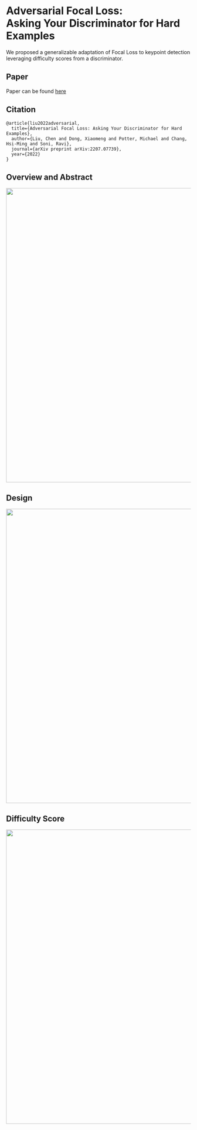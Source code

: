 # Adversarial Focal Loss: <br>Asking Your Discriminator for Hard Examples
We proposed a generalizable adaptation of Focal Loss to keypoint detection leveraging difficulty scores from a discriminator.


## Paper
Paper can be found [here](https://arxiv.org/pdf/2207.07739.pdf)

## Citation
```
@article{liu2022adversarial,
  title={Adversarial Focal Loss: Asking Your Discriminator for Hard Examples},
  author={Liu, Chen and Dong, Xiaomeng and Potter, Michael and Chang, Hsi-Ming and Soni, Ravi},
  journal={arXiv preprint arXiv:2207.07739},
  year={2022}
}
```

## Overview and Abstract
<img src="https://github.com/ChenRaphaelLiu/AdversarialFocalLoss/blob/main/paper/github_display_01.png" width="800"/>

## Design
<img src="https://github.com/ChenRaphaelLiu/AdversarialFocalLoss/blob/main/paper/github_display_02.png" width="800"/>

## Difficulty Score
<img src="https://github.com/ChenRaphaelLiu/AdversarialFocalLoss/blob/main/paper/github_display_03.png" width="800"/>


